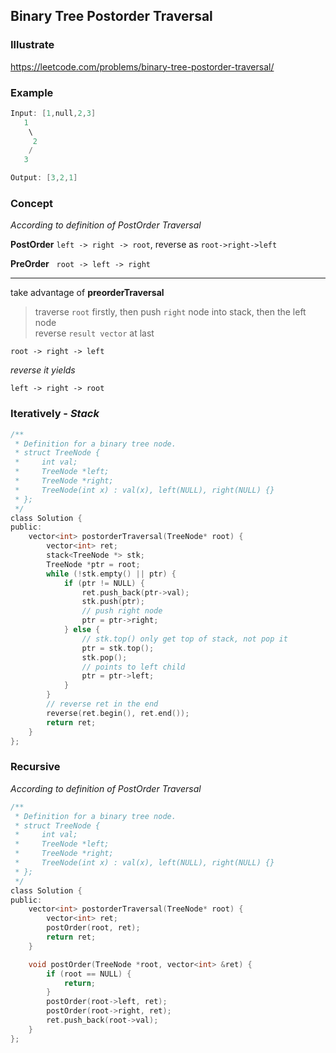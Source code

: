 ## Binary Tree Postorder Traversal
### Illustrate
<https://leetcode.com/problems/binary-tree-postorder-traversal/>

### Example
```c
Input: [1,null,2,3]
   1
    \
     2
    /
   3

Output: [3,2,1]
```

### Concept
_According to definition of PostOrder Traversal_

**PostOrder** `left -> right -> root`, reverse as `root->right->left`

**PreOrder**&nbsp;&nbsp;&nbsp;`root -> left -> right`

---
take advantage of **preorderTraversal**

> traverse `root` firstly, then push `right` node into stack, then the left node<br>
reverse `result vector` at last

`root -> right -> left`

_reverse it yields_

`left -> right -> root`

### Iteratively - _Stack_

```c
/**
 * Definition for a binary tree node.
 * struct TreeNode {
 *     int val;
 *     TreeNode *left;
 *     TreeNode *right;
 *     TreeNode(int x) : val(x), left(NULL), right(NULL) {}
 * };
 */
class Solution {
public:
    vector<int> postorderTraversal(TreeNode* root) {
        vector<int> ret;
        stack<TreeNode *> stk;
        TreeNode *ptr = root;
        while (!stk.empty() || ptr) {
            if (ptr != NULL) {
                ret.push_back(ptr->val);
                stk.push(ptr);
                // push right node
                ptr = ptr->right;
            } else {
                // stk.top() only get top of stack, not pop it
                ptr = stk.top();
                stk.pop();
                // points to left child
                ptr = ptr->left;
            }
        }
        // reverse ret in the end
        reverse(ret.begin(), ret.end());
        return ret;
    }
};
```

### Recursive
_According to definition of PostOrder Traversal_

```c
/**
 * Definition for a binary tree node.
 * struct TreeNode {
 *     int val;
 *     TreeNode *left;
 *     TreeNode *right;
 *     TreeNode(int x) : val(x), left(NULL), right(NULL) {}
 * };
 */
class Solution {
public:
    vector<int> postorderTraversal(TreeNode* root) {
        vector<int> ret;
        postOrder(root, ret);
        return ret;
    }

    void postOrder(TreeNode *root, vector<int> &ret) {
        if (root == NULL) {
            return;
        }
        postOrder(root->left, ret);
        postOrder(root->right, ret);
        ret.push_back(root->val);
    }
};
```

